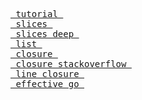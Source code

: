 <pre>
<a href="https://go-tour-kr.appspot.com/#24"> tutorial </a>
<a href="https://blog.golang.org/go-slices-usage-and-internals"> slices </a>
<a href="https://www.calhoun.io/how-to-use-slice-capacity-and-length-in-go/"> slices deep </a>
<a href="https://golang.org/pkg/container/list/"> list </a>
<a href="http://golang.site/go/article/10-Go-%EC%9D%B5%EB%AA%85%ED%95%A8%EC%88%98"> closure </a>
<a href="https://stackoverflow.com/questions/36636/what-is-a-closure"> closure stackoverflow </a>
<a href="https://engineering.linecorp.com/ko/blog/detail/244"> line closure </a>
<a href="https://legacy.gitbook.com/book/gosudaweb/effective-go-in-korean/details"> effective go </a>
</pre>
